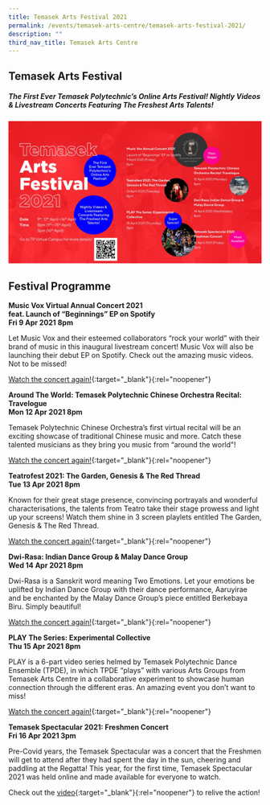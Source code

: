 ```yaml
---
title: Temasek Arts Festival 2021
permalink: /events/temasek-arts-centre/temasek-arts-festival-2021/
description: ""
third_nav_title: Temasek Arts Centre
---
```

## Temasek Arts Festival

<h5>The First Ever Temasek Polytechnic’s Online Arts Festival! Nightly Videos & Livestream Concerts Featuring The Freshest Arts Talents!</h5>


![ArtsFest](/images/BeEntertained-ArtsfestQR.png)


## Festival Programme

**Music Vox Virtual Annual Concert 2021**<br>
**feat. Launch of “Beginnings” EP on Spotify**<br>
**Fri 9 Apr 2021 8pm**

Let Music Vox and their esteemed collaborators “rock your world” with their brand of music in this inaugural livestream concert! Music Vox will also be launching their debut EP on Spotify. Check out the amazing music videos. Not to be missed!

[Watch the concert again!](https://vimeo.com/534288370){:target="_blank"}{:rel="noopener"}

**Around The World: Temasek Polytechnic Chinese Orchestra Recital: Travelogue**<br>
**Mon 12 Apr 2021 8pm**

Temasek Polytechnic Chinese Orchestra’s first virtual recital will be an exciting showcase of traditional Chinese music and more. Catch these talented musicians as they bring you music from “around the world"!

[Watch the concert again!](https://www.youtube.com/watch?v=MKM3g2s_lgs){:target="_blank"}{:rel="noopener"}

**Teatrofest 2021: The Garden, Genesis & The Red Thread**<br>
**Tue 13 Apr 2021 8pm**

Known for their great stage presence, convincing portrayals and wonderful characterisations, the talents from Teatro take their stage prowess and light up your screens! Watch them shine in 3 screen playlets entitled The Garden, Genesis & The Red Thread.

[Watch the concert again!](https://www.youtube.com/watch?v=hlMP24WJVIw){:target="_blank"}{:rel="noopener"}

**Dwi-Rasa: Indian Dance Group & Malay Dance Group**<br>
**Wed 14 Apr 2021 8pm**

Dwi-Rasa is a Sanskrit word meaning Two Emotions. Let your emotions be uplifted by Indian Dance Group with their dance performance, Aaruyirae and be enchanted by the Malay Dance Group’s piece entitled Berkebaya Biru. Simply beautiful!

[Watch the concert again!](https://youtu.be/hkGV43FYpTM){:target="_blank"}{:rel="noopener"}

**PLAY The Series: Experimental Collective**<br>
**Thu 15 Apr 2021 8pm**

PLAY is a 6-part video series helmed by Temasek Polytechnic Dance Ensemble (TPDE), in which TPDE “plays” with various Arts Groups from Temasek Arts Centre in a collaborative experiment to showcase human connection through the different eras. An amazing event you don’t want to miss!

[Watch the concert again!](https://youtu.be/uPutWi3LQoM){:target="_blank"}{:rel="noopener"}

**Temasek Spectacular 2021: Freshmen Concert**<br>
**Fri 16 Apr 2021 3pm**

Pre-Covid years, the Temasek Spectacular was a concert that the Freshmen will get to attend after they had spent the day in the sun, cheering and paddling at the Regatta! This year, for the first time, Temasek Spectacular 2021 was held online and made available for everyone to watch.

Check out the [video](https://www.youtube.com/watch?v=1YClN40nEYc){:target="_blank"}{:rel="noopener"} to relive the action!